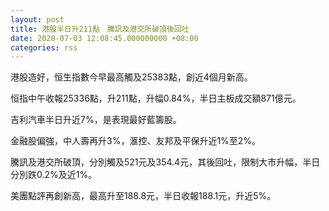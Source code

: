 ```yaml
---
layout: post
title: 港股半日升211點　騰訊及港交所破頂後回吐
date: 2020-07-03 12:08:45.000000000 +08:00
categories: rss
---
```


港股造好，恒生指數今早最高觸及25383點，創近4個月新高。

恒指中午收報25336點，升211點，升幅0.84%，半日主板成交額871億元。

吉利汽車半日升近7%，是表現最好藍籌股。

金融股偏強，中人壽再升3%，滙控、友邦及平保升近1%至2%。

騰訊及港交所破頂，分別觸及521元及354.4元，其後回吐，限制大市升幅，半日分別跌0.2%及近1%。

美團點評再創新高，最高升至188.8元，半日收報188.1元，升近5%。
